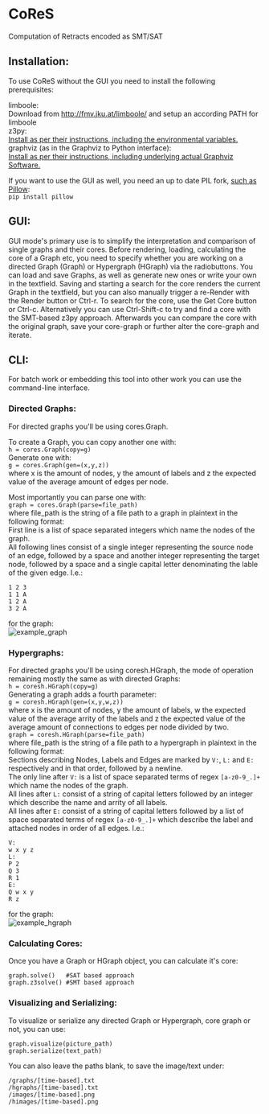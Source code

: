 # CoReS
Computation of  Retracts encoded as SMT/SAT

## Installation:

To use CoReS without the GUI you need to install the following prerequisites:

limboole:  
Download from http://fmv.jku.at/limboole/ and setup an according PATH for limboole  
z3py:  
[Install as per their instructions, including the environmental variables.](https://github.com/Z3Prover/z3/wiki/Using-Z3Py-on-Windows)  
graphviz (as in the Graphviz to Python interface):  
[Install as per their instructions, including underlying actual Graphviz Software.](https://github.com/xflr6/graphviz)

If you want to use the GUI as well, you need an up to date PIL fork, [such as Pillow](https://pypi.python.org/pypi/Pillow/5.0.0):  
```pip install pillow```

## GUI:

GUI mode's primary use is to simplify the interpretation and comparison of single graphs and their cores.
Before rendering, loading, calculating the core of a Graph etc, you need to specify whether you are working on a directed Graph (Graph) or Hypergraph (HGraph) via the radiobuttons.
You can load and save Graphs, as well as generate new ones or write your own in the textfield.
Saving and starting a search for the core renders the current Graph in the textfield, but you can also manually trigger a re-Render with the Render button or Ctrl-r.
To search for the core, use the Get Core button or Ctrl-c. Alternatively you can use Ctrl-Shift-c to try and find a core with the SMT-based z3py approach.
Afterwards you can compare the core with the original graph, save your core-graph or further alter the core-graph and iterate.

## CLI:

For batch work or embedding this tool into other work you can use the command-line interface.

### Directed Graphs:
For directed graphs you'll be using cores.Graph.

To create a Graph, you can copy another one with:  
```h = cores.Graph(copy=g)  ```  
Generate one with:  
```g = cores.Graph(gen=(x,y,z))  ```  
where x is the amount of nodes, y the amount of labels and z the expected value of the average amount of edges per node.  

Most importantly you can parse one with:  
```graph = cores.Graph(parse=file_path)```  
where file_path is the string of a file path to a graph in plaintext in the following format:  
First line is a list of space separated integers which name the nodes of the graph.  
All following lines consist of a single integer representing the source node of an edge, followed by a space and another integer representing the target node, followed by a space and a single capital letter denominating the lable of the given edge. I.e.:
```
1 2 3 
1 1 A
1 2 A
3 2 A
```
for the graph:  
![example_graph](./example_graph.png)

### Hypergraphs:
For directed graphs you'll be using coresh.HGraph, the mode of operation remaining mostly the same as with directed Graphs:  
```h = coresh.HGraph(copy=g)  ```  
Generating a graph adds a fourth parameter:  
```g = coresh.HGraph(gen=(x,y,w,z))  ```  
where x is the amount of nodes, y the amount of labels, w the expected value of the average arrity of the labels and z the expected value of the average amount of connections to edges per node divided by two.  
```graph = coresh.HGraph(parse=file_path)```  
where file_path is the string of a file path to a hypergraph in plaintext in the following format:  
Sections describing Nodes, Labels and Edges are marked by ```V:```, ```L:``` and ```E:``` respectively and in that order, followed by a newline.  
The only line after ```V:``` is a list of space separated terms of regex ```[a-z0-9_.]+``` which name the nodes of the graph.  
All lines after ```L:``` consist of a string of capital letters followed by an integer which describe the name and arrity of all labels.  
All lines after ```E:``` consist of a string of capital letters followed by a list of space separated terms of regex ```[a-z0-9_.]+``` which describe the label and attached nodes in order of all edges.
I.e.:
```
V:
w x y z
L:
P 2
Q 3
R 1
E:
Q w x y
R z
```
for the graph:  
![example_hgraph](./example_hgraph.png)

### Calculating Cores:

Once you have a Graph or HGraph object, you can calculate it's core:
```
graph.solve()   #SAT based approach
graph.z3solve() #SMT based approach
``` 
### Visualizing and Serializing:
To visualize or serialize any directed Graph or Hypergraph, core graph or not, you can use:
```
graph.visualize(picture_path)
graph.serialize(text_path)
```
You can also leave the paths blank, to save the image/text under:
```
/graphs/[time-based].txt
/hgraphs/[time-based].txt
/images/[time-based].png
/himages/[time-based].png
```

